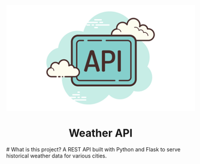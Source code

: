 <p align="center">
    <a href="https://raw.githubusercontent.com/jhonatanjk125/weather-api/master/6.png">
        <img src="https://raw.githubusercontent.com/jhonatanjk125/weather-api/master/6.png" />
    </a>
</p>

<h1 align="center">Weather API</h1>
# What is this project?
A REST API built with Python and Flask to serve historical weather data for various cities.
